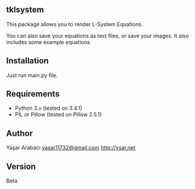 tklsystem
---------

This package allows you to render L-System Equations.

You can also save your equations as text files, or save your images. It also includes some example equations.

Installation
------------
Just run main.py file.

Requirements
------------
 - Python 3.x (tested on 3.4.1)
 - PIL or Pillow     (tested on Pillow 2.5.1)

Author
------

Yaşar Arabacı <yasar11732@gmail.com> http://ysar.net

Version
-------

Beta